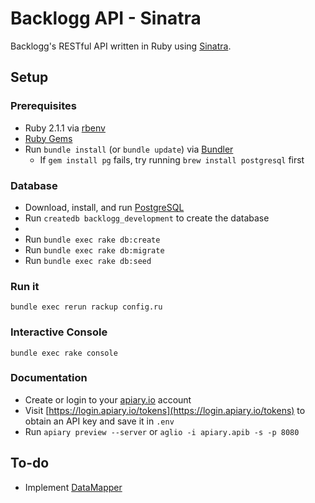 # Backlogg API - Sinatra
Backlogg's RESTful API written in Ruby using [Sinatra](http://www.sinatrarb.com/).

## Setup

### Prerequisites
- Ruby 2.1.1 via [rbenv](https://github.com/sstephenson/rbenv)
- [Ruby Gems](https://rubygems.org/pages/download)
- Run `bundle install` (or `bundle update`) via [Bundler](http://bundler.io)
  - If `gem install pg` fails, try running `brew install postgresql` first

### Database
- Download, install, and run [PostgreSQL](http://postgresapp.com)
- Run `createdb backlogg_development` to create the database
-
- Run `bundle exec rake db:create`
- Run `bundle exec rake db:migrate`
- Run `bundle exec rake db:seed`

### Run it
`bundle exec rerun rackup config.ru`

### Interactive Console
`bundle exec rake console`

### Documentation
- Create or login to your [apiary.io](https://login.apiary.io/login) account
- Visit [https://login.apiary.io/tokens](https://login.apiary.io/tokens) to obtain an API key and save it in `.env`
- Run `apiary preview --server` or `aglio -i apiary.apib -s -p 8080`

## To-do
- Implement [DataMapper](http://datamapper.org/)